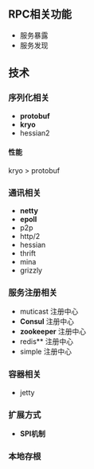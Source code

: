## RPC相关功能

- 服务暴露
- 服务发现

## 技术

### 序列化相关
- **protobuf**
- **kryo**
- hessian2

#### 性能
kryo > protobuf

### 通讯相关
- **netty**
- **epoll**
- p2p
- http/2
- hessian
- thrift
- mina
- grizzly

### 服务注册相关
- muticast 注册中心
- **Consul** 注册中心
- **zookeeper** 注册中心
- redis** 注册中心
- simple 注册中心

### 容器相关
- jetty

### 扩展方式
- **SPI机制**

### 本地存根
